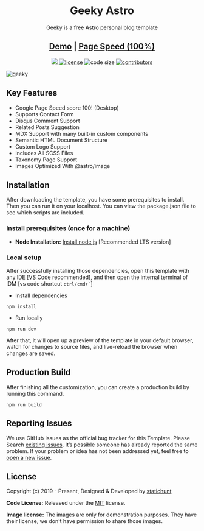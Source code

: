 <h1 align=center>Geeky Astro</h1>
<p align=center>Geeky is a free Astro personal blog template</p>
<h2 align="center"> <a target="_blank" href="https://geeky-astro.vercel.app/" rel="nofollow">Demo</a> | <a  target="_blank" href="https://pagespeed.web.dev/report?url=https%3A%2F%2Fgeeky-astro.vercel.app%2F&form_factor=desktop">Page Speed (100%)</a>
</h2>

<p align=center>
  <a href="https://github.com/withastro/astro/releases/tag/astro%404.3.3" alt="Contributors">
    <img src="https://img.shields.io/static/v1?label=ASTRO&message=4.3&color=000&logo=astro" />
  </a>

  <a href="https://github.com/statichunt/geeky-astro/blob/main/LICENSE">
    <img src="https://img.shields.io/github/license/statichunt/geeky-astro" alt="license"></a>

  <img src="https://img.shields.io/github/languages/code-size/statichunt/geeky-astro" alt="code size">

  <a href="https://github.com/statichunt/geeky-astro/graphs/contributors">
    <img src="https://img.shields.io/github/contributors/statichunt/geeky-astro" alt="contributors"></a>
</p>

![geeky](https://statichunt.com/themes/astro-geeky.png)

## Key Features

- Google Page Speed score 100! (Desktop)
- Supports Contact Form
- Disqus Comment Support
- Related Posts Suggestion
- MDX Support with many built-in custom components
- Semantic HTML Document Structure
- Custom Logo Support
- Includes All SCSS Files
- Taxonomy Page Support
- Images Optimized With @astro/image

<!-- installation -->
## Installation

After downloading the template, you have some prerequisites to install. Then you can run it on your localhost. You can view the package.json file to see which scripts are included.

### Install prerequisites (once for a machine)

- **Node Installation:** [Install node js](https://nodejs.org/en/download/) [Recommended LTS version]

### Local setup

After successfully installing those dependencies, open this template with any IDE [[VS Code](https://code.visualstudio.com/) recommended], and then open the internal terminal of IDM [vs code shortcut <code>ctrl/cmd+\`</code>]

- Install dependencies

```
npm install
```

- Run locally

```
npm run dev
```

After that, it will open up a preview of the template in your default browser, watch for changes to source files, and live-reload the browser when changes are saved.

## Production Build

After finishing all the customization, you can create a production build by running this command.

```
npm run build
```

<!-- reporting issue -->
## Reporting Issues

We use GitHub Issues as the official bug tracker for this Template. Please Search [existing issues](https://github.com/statichunt/geeky-astro/issues). It’s possible someone has already reported the same problem.
If your problem or idea has not been addressed yet, feel free to [open a new issue](https://github.com/statichunt/geeky-astro/issues).

<!-- licence -->
## License

Copyright (c) 2019 - Present, Designed & Developed by [statichunt](https://statichunt.com)

**Code License:** Released under the [MIT](https://github.com/statichunt/geeky-astro/blob/main/LICENSE) license.

**Image license:** The images are only for demonstration purposes. They have their license, we don't have permission to share those images.
